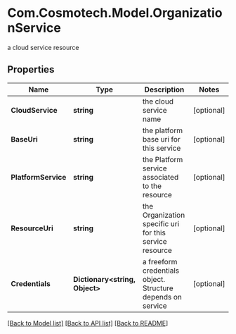 # Com.Cosmotech.Model.OrganizationService
a cloud service resource

## Properties

Name | Type | Description | Notes
------------ | ------------- | ------------- | -------------
**CloudService** | **string** | the cloud service name | [optional] 
**BaseUri** | **string** | the platform base uri for this service | [optional] 
**PlatformService** | **string** | the Platform service associated to the resource | [optional] 
**ResourceUri** | **string** | the Organization specific uri for this service resource | [optional] 
**Credentials** | **Dictionary&lt;string, Object&gt;** | a freeform credentials object. Structure depends on service | [optional] 

[[Back to Model list]](../README.md#documentation-for-models) [[Back to API list]](../README.md#documentation-for-api-endpoints) [[Back to README]](../README.md)

